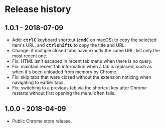 # Release history


## 1.0.1 - 2018-07-09

* Add: <b><kbd>ctrl</kbd><kbd>C</kbd></b> keyboard shortcut (<b><kbd>cmd</kbd><kbd>C</kbd></b> on macOS) to copy the selected item's URL, and <b><kbd>ctrl</kbd><kbd>shift</kbd><kbd>C</kbd></b> to copy the title and URL.
* Change: if multiple closed tabs have exactly the same URL, list only the most recent one.
* Fix: HTML isn't escaped in recent tab menu when there is no query.
* Fix: maintain recent tab information when a tab is replaced, such as when it's been unloaded from memory by Chrome.
* Fix: skip tabs that were closed without the extension noticing when navigating to earlier tabs.
* Fix: switching to a previous tab via the shortcut key after Chrome restarts without first opening the menu often fails.


## 1.0.0 - 2018-04-09

* Public Chrome store release.

